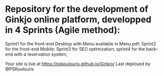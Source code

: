 # Repository for the development of Ginkjo online platform, developped in 4 Sprints (Agile method):
Sprint1 for the front-end Desktop with Menu available in Menu.pdf; 
Sprint2 for the front-end Mobile; 
Sprint3 for SEO optimization; 
sprint4 for the back-end with a reservation system;

Your site is live at https://pskoulouris.github.io/Ginkjo/
Last deployed by @PSKoulouris




